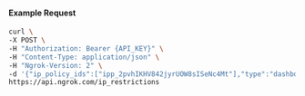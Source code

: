 <!-- Code generated for API Clients. DO NOT EDIT. -->

#### Example Request

```bash
curl \
-X POST \
-H "Authorization: Bearer {API_KEY}" \
-H "Content-Type: application/json" \
-H "Ngrok-Version: 2" \
-d '{"ip_policy_ids":["ipp_2pvhIKHV842jyrUOW8sISeNc4Mt"],"type":"dashboard"}' \
https://api.ngrok.com/ip_restrictions
```
